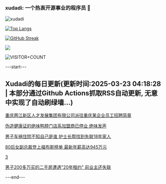 ### xudadi: 一个热衷开源事业的程序员 👋

![xudadi](https://github-readme-stats-git-masterorgs-github-readme-stats-team.vercel.app/api?username=xudadi)

[![Top Langs](https://github-readme-stats.vercel.app/api/top-langs/?username=xudadi)](https://github.com/anuraghazra/github-readme-stats)

[![GitHub Streak](https://streak-stats.demolab.com?user=xudadi&locale=zh_Hans)](https://git.io/streak-stats)

![](https://raw.githubusercontent.com/xudadi/xudadi/main/assets/github-contribution-grid-snake.svg)

![VISITOR+COUNT](https://komarev.com/ghpvc/?username=xudadi&label=VISITOR+COUNT)


---start---

## Xudadi的每日更新(更新时间:2025-03-23 04:18:28 | 本部分通过Github Actions抓取RSS自动更新, 无意中实现了自动刷绿墙...)

[重庆两江新区人才发展集团有限公司派往重庆某企业员工招聘简章](https://www.gongkaoleida.com/article/2331933)

[伪造健康证的绝味鸭脖门店系加盟商已停业 绝味发声](https://m.163.com/news/article/JR9FET26051492T3.html)

[男子车祸住院不知自己是谁 护士长帮找到失联18年家人](https://m.163.com/news/article/JR9F66HA0514D3UH.html)

[80后女副总裁登上福布斯榜单 最新年薪高达945万元](https://m.163.com/news/article/JR9EJGOJ0512B07B.html)

[3](https://m.163.com/touch/news/sub/domestic)

[男子200多万买的二手房遭遇"20年租约" 前业主还失联](https://m.163.com/news/article/JR9C77HS051492T3.html)

---end---
